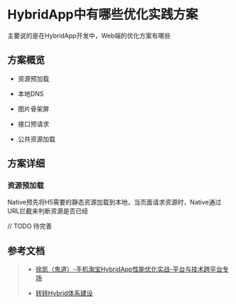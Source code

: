 # HybridApp中有哪些优化实践方案
主要说的是在HybridApp开发中，Web端的优化方案有哪些

## 方案概览

 * 资源预加载
 
 * 本地DNS
 
 * 图片骨架屏
 
 * 接口预请求
 
 * 公共资源加载
 
## 方案详细

### 资源预加载
Native预先将H5需要的静态资源加载到本地，当页面请求资源时，Native通过URL拦截来判断资源是否已经

// TODO 待完善
 

## 参考文档

 > * [徐凯（鬼道）-手机淘宝HybridApp性能优化实战-平台与技术跨平台专场](http://image.wangchong.tech/%E5%BE%90%E5%87%AF%EF%BC%88%E9%AC%BC%E9%81%93%EF%BC%89-%E6%89%8B%E6%9C%BA%E6%B7%98%E5%AE%9DHybridApp%E6%80%A7%E8%83%BD%E4%BC%98%E5%8C%96%E5%AE%9E%E6%88%98-%E5%B9%B3%E5%8F%B0%E4%B8%8E%E6%8A%80%E6%9C%AF%E8%B7%A8%E5%B9%B3%E5%8F%B0%E4%B8%93%E5%9C%BA.pdf)
 >
 > * [转转Hybrid体系建设](https://mp.weixin.qq.com/s/-9-hnl2Raxzo-0RngqVMsQ)
